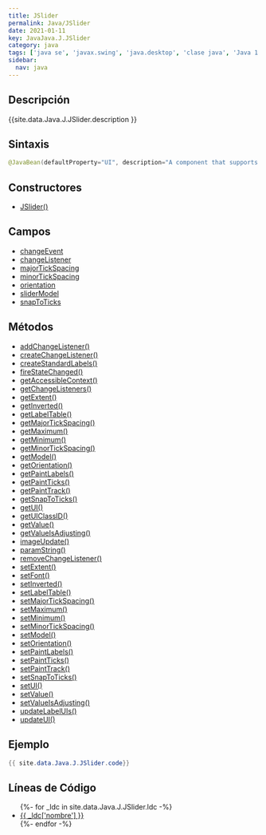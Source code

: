 ```yaml
---
title: JSlider
permalink: Java/JSlider
date: 2021-01-11
key: JavaJava.J.JSlider
category: java
tags: ['java se', 'javax.swing', 'java.desktop', 'clase java', 'Java 1.2']
sidebar: 
  nav: java
---
```


## Descripción
{{site.data.Java.J.JSlider.description }}

## Sintaxis
~~~java
@JavaBean(defaultProperty="UI", description="A component that supports selecting a integer value from a range.") public class JSlider extends JComponent implements SwingConstants, Accessible
~~~

## Constructores
* [JSlider()](/Java/JSlider/JSlider/)

## Campos
* [changeEvent](/Java/JSlider/changeEvent)
* [changeListener](/Java/JSlider/changeListener)
* [majorTickSpacing](/Java/JSlider/majorTickSpacing)
* [minorTickSpacing](/Java/JSlider/minorTickSpacing)
* [orientation](/Java/JSlider/orientation)
* [sliderModel](/Java/JSlider/sliderModel)
* [snapToTicks](/Java/JSlider/snapToTicks)

## Métodos
* [addChangeListener()](/Java/JSlider/addChangeListener)
* [createChangeListener()](/Java/JSlider/createChangeListener)
* [createStandardLabels()](/Java/JSlider/createStandardLabels)
* [fireStateChanged()](/Java/JSlider/fireStateChanged)
* [getAccessibleContext()](/Java/JSlider/getAccessibleContext)
* [getChangeListeners()](/Java/JSlider/getChangeListeners)
* [getExtent()](/Java/JSlider/getExtent)
* [getInverted()](/Java/JSlider/getInverted)
* [getLabelTable()](/Java/JSlider/getLabelTable)
* [getMajorTickSpacing()](/Java/JSlider/getMajorTickSpacing)
* [getMaximum()](/Java/JSlider/getMaximum)
* [getMinimum()](/Java/JSlider/getMinimum)
* [getMinorTickSpacing()](/Java/JSlider/getMinorTickSpacing)
* [getModel()](/Java/JSlider/getModel)
* [getOrientation()](/Java/JSlider/getOrientation)
* [getPaintLabels()](/Java/JSlider/getPaintLabels)
* [getPaintTicks()](/Java/JSlider/getPaintTicks)
* [getPaintTrack()](/Java/JSlider/getPaintTrack)
* [getSnapToTicks()](/Java/JSlider/getSnapToTicks)
* [getUI()](/Java/JSlider/getUI)
* [getUIClassID()](/Java/JSlider/getUIClassID)
* [getValue()](/Java/JSlider/getValue)
* [getValueIsAdjusting()](/Java/JSlider/getValueIsAdjusting)
* [imageUpdate()](/Java/JSlider/imageUpdate)
* [paramString()](/Java/JSlider/paramString)
* [removeChangeListener()](/Java/JSlider/removeChangeListener)
* [setExtent()](/Java/JSlider/setExtent)
* [setFont()](/Java/JSlider/setFont)
* [setInverted()](/Java/JSlider/setInverted)
* [setLabelTable()](/Java/JSlider/setLabelTable)
* [setMajorTickSpacing()](/Java/JSlider/setMajorTickSpacing)
* [setMaximum()](/Java/JSlider/setMaximum)
* [setMinimum()](/Java/JSlider/setMinimum)
* [setMinorTickSpacing()](/Java/JSlider/setMinorTickSpacing)
* [setModel()](/Java/JSlider/setModel)
* [setOrientation()](/Java/JSlider/setOrientation)
* [setPaintLabels()](/Java/JSlider/setPaintLabels)
* [setPaintTicks()](/Java/JSlider/setPaintTicks)
* [setPaintTrack()](/Java/JSlider/setPaintTrack)
* [setSnapToTicks()](/Java/JSlider/setSnapToTicks)
* [setUI()](/Java/JSlider/setUI)
* [setValue()](/Java/JSlider/setValue)
* [setValueIsAdjusting()](/Java/JSlider/setValueIsAdjusting)
* [updateLabelUIs()](/Java/JSlider/updateLabelUIs)
* [updateUI()](/Java/JSlider/updateUI)

## Ejemplo
~~~java
{{ site.data.Java.J.JSlider.code}}
~~~

## Líneas de Código
<ul>
{%- for _ldc in site.data.Java.J.JSlider.ldc -%}
   <li>
       <a href="{{_ldc['url'] }}">{{ _ldc['nombre'] }}</a>
   </li>
{%- endfor -%}
</ul>
